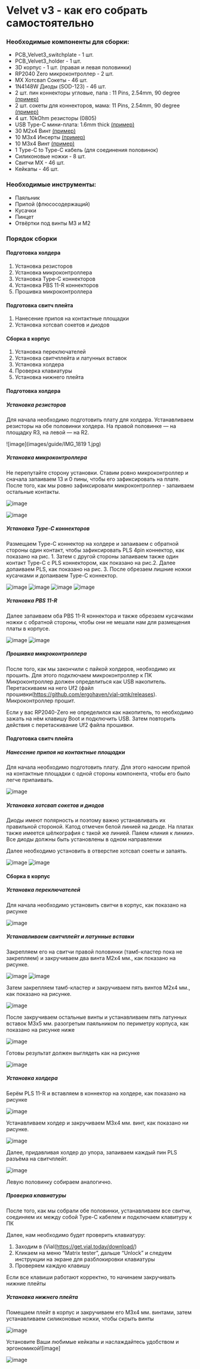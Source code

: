 # Velvet v3 - как его собрать самостоятельно

### Необходимые компоненты для сборки:  

- PCB_Velvet3_switchplate - 1 шт. 
- PCB_Velvet3_holder - 1 шт.
- 3D корпус - 1 шт. (правая и левая половинки)
- RP2040 Zero микроконтроллер - 2 шт. 
- MX Хотсвап Сокеты - 46 шт.
- 1N4148W Диоды (SOD-123) - 46 шт.
- 2 шт. пин коннекторы угловые, папа : 11 Pins, 2.54mm, 90 degree [(пример)](https://aliexpress.ru/item/1005005614848270.html)
- 2 шт. сокеты для коннекторов, мама: 11 Pins, 2.54mm, 90 degree [(пример)](https://aliexpress.ru/item/1005006067940562.html)
- 4 шт. 10kOhm резисторы (0805)
- USB Type-C мини-плата: 1.6mm thick [(пример)](https://aliexpress.ru/item/1005005857575118.html)
- 30 M2x4 Винт [(пример)](https://aliexpress.ru/item/1005005898007060.html)
- 10 M3x4 Инсерты [(пример)](https://aliexpress.ru/item/1005004290019650.html) 
- 10 M3x4 Винт [(пример)](https://aliexpress.ru/item/1005005898007060.html) 
- 1 Type-C to Type-C кабель (для соединения половинок)
- Силиконовые ножки - 8 шт.
- Свитчи МХ - 46 шт.
- Кейкапы - 46 шт.


### Необходимые инструменты: 

- Паяльник
- Припой (флюсосодержащий)
- Кусачки
- Пинцет
- Отвёртки под винты M3 и M2

### Порядок сборки

#### Подготовка холдера 

1. Установка резисторов
2. Установка микроконтроллера
3. Установка Type-C коннекторов
4. Установка PBS 11-R коннекторов
5. Прошивка микроконтроллера

#### Подготовка свитч плейта 

1. Нанесение припоя на контактные площадки
2. Установка хотсвап сокетов и диодов

#### Сборка в корпус

1. Установка переключателей
2. Установка свитчплейта и латунных вставок
3. Установка холдера
4. Проверка клавиатуры
5. Установка нижнего плейта


#### Подготовка холдера 

##### Установка резисторов

Для начала необходимо подготовить плату для холдера. Устанавливаем резисторы на обе половинки холдера. 
На правой половинке — на площадку R3, на левой — на R2.

![image](images/guide/IMG_1819 1.jpg)

##### Установка микроконтроллера

Не перепутайте сторону установки. Ставим ровно микроконтроллер и сначала запаиваем 13 и 0 пины, чтобы его зафиксировать на плате. После того, как мы ровно зафиксировали микроконтроллер - запаиваем остальные контакты. 

![image](./images/guide/IMG_1823.jpg)

![image](images/guide/IMG_1825.jpg)

##### Установка Type-C коннекторов

Размещаем Type-C коннектор на холдере и запаиваем с обратной стороны один контакт, чтобы зафиксировать PLS 4pin коннектор, как показано на рис. 1.
Затем с другой стороны запаиваем также один контакт Type-C с PLS коннектором, как показано на рис.2. Далее допаиваем PLS, как показано на рис. 3.
После обрезаем лишние ножки кусачками и допаиваем Type-C коннектор.

![image](images/guide/IMG_1829.jpg)
![image](images/guide/IMG_1830.jpg)
![image](images/guide/IMG_1831.jpg)
![image](images/guide/IMG_1832.jpg)

##### Установка PBS 11-R 

Далее запаиваем оба PBS 11-R коннектора и также обрезаем кусачками ножки с обратной стороны, чтобы они не мешали нам для размещения платы в корпусе.

![image](images/guide/IMG_1836.jpg)
![image](images/guide/IMG_1838.jpg)

##### Прошивка микроконтроллера

После того, как мы закончили с пайкой холдеров, необходимо их прошить. 
Для этого подключаем микроконтроллер к ПК
Микроконтроллер должен определиться как USB накопитель.  
Перетаскиваем на него Uf2 (файл прошивки(https://github.com/ergohaven/vial-qmk/releases).  
Микроконтроллер прошит.  

Если у вас RP2040-Zero не определился как накопитель, то необходимо 
зажать на нём клавишу Boot и подключить USB. Затем повторить действия с перетаскивание Uf2 файла прошивки.


#### Подготовка свитч плейта

#####  Нанесение припоя на контактные площадки 

Для начала необходимо подготовить плату. Для этого наносим припой на контактные площадки с одной стороны компонента, чтобы его было легче припаивать.

![image](images/guide/IMG_1840.jpg)

##### Установка хотсвап сокетов и диодов

Диоды имеют полярность и поэтому важно устанавливать их правильной стороной. Катод отмечен белой линией на диоде. На платах также имеется шёлкография с такой же линией. Паяем «линия к линии».
Все диоды должны быть установлены в одном направлении

Далее необходимо установить в отверстие хотсвап сокеты и запаять.

![image](images/guide/IMG_1847.jpg)
![image](images/guide/IMG_1848.jpg)
  

#### Сборка в корпус

##### Установка переключателей

Для начала необходимо установить свитчи в корпус, как показано на рисунке 

![image](images/guide/IMG_18521.jpg)

##### Устанавливаем свитчплейт и латунные вставки

Закрепляем его на свитчи правой половинки (тамб-кластер пока не закрепляем) и закручиваем два винта М2х4 мм., как показано на рисунке.

![image](images/guide/IMG_1853.jpg)
![image](i_view64_jjhRyCQC0g.jpg)

Затем закрепляем тамб-кластер и закручиваем пять винтов М2х4 мм., как показано на рисунке.

![image](i_view64_2GDQO6Fz3h.jpg)

После закручиваем остальные винты и устанавливаем пять латунных вставок М3х5 мм. разогретым паяльником по периметру корпуса, как показано на рисунке ниже

![image](images/guide/IMG_1862.jpg)

Готовы результат должен выглядеть как на рисунке

![image](images/guide/IMG_18651.jpg)


##### Установка холдера 

Берём PLS 11-R и вставляем в коннектор на холдере, как показано на рисунке 

![image](images/guide/IMG_1867.jpg)

Устанавливаем холдер и закручиваем М3х4 мм. винт, как показано ни рисунке. 

![image](images/guide/IMG_18681.jpg)

Далее, придавливая холдер до упора, запаиваем каждый пин PLS разъёма на свитчплейт. 

![image](images/guide/IMG_1871.jpg)

Левую половинку собираем аналогично.

##### Проверка клавиатуры

После того, как мы собрали обе половинки, устанавливаем все свитчи, соединяем их между собой Type-C кабелем и подключаем клавитуру к ПК

Далее, нам необходимо будет проверить клавиатуру:  
1. Заходим в (Vial(https://get.vial.today/download/)  
2. Кликаем на меню “Matrix tester”, дальше “Unlock” и следуем инструкции на экране для разблокировки клавиатуры  
3. Проверяем каждую клавишу

Если все клавиши работают корректно, то начинаем закручивать нижние плейты

##### Установка нижнего плейта

Помещаем плейт в корпус и закручиваем его М3х4 мм. винтами, затем устанавливаем силиконовые ножки, чтобы скрыть винты

![image](images/guide/IMG_18761.jpg)

Установите Ваши любимые кейкапы и наслаждайтесь удобством и эргономикой![image]

![image](DSC04827.jpg)
